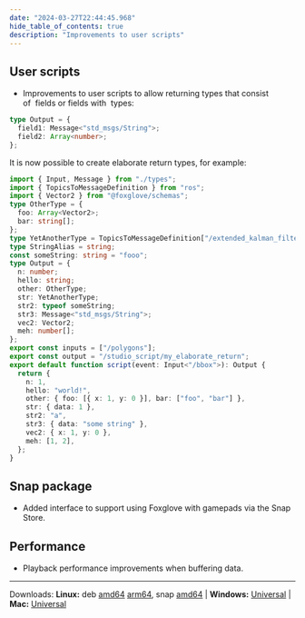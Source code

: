 ```yaml
---
date: "2024-03-27T22:44:45.968"
hide_table_of_contents: true
description: "Improvements to user scripts"
---
```


## User scripts

- Improvements to user scripts to allow returning types that consist of  fields or fields with  types:

```typescript
type Output = {
  field1: Message<"std_msgs/String">;
  field2: Array<number>;
};
```

It is now possible to create elaborate return types, for example:

```typescript
import { Input, Message } from "./types";
import { TopicsToMessageDefinition } from "ros";
import { Vector2 } from "@foxglove/schemas";
type OtherType = {
  foo: Array<Vector2>;
  bar: string[];
};
type YetAnotherType = TopicsToMessageDefinition["/extended_kalman_filter/odom/distribution"];
type StringAlias = string;
const someString: string = "fooo";
type Output = {
  n: number;
  hello: string;
  other: OtherType;
  str: YetAnotherType;
  str2: typeof someString;
  str3: Message<"std_msgs/String">;
  vec2: Vector2;
  meh: number[];
};
export const inputs = ["/polygons"];
export const output = "/studio_script/my_elaborate_return";
export default function script(event: Input<"/bbox">): Output {
  return {
    n: 1,
    hello: "world!",
    other: { foo: [{ x: 1, y: 0 }], bar: ["foo", "bar"] },
    str: { data: 1 },
    str2: "a",
    str3: { data: "some string" },
    vec2: { x: 1, y: 0 },
    meh: [1, 2],
  };
}
```

## Snap package

- Added interface to support using Foxglove with gamepads via the Snap Store.

## Performance

- Playback performance improvements when buffering data.

---

Downloads: **Linux:** deb [amd64](https://get.foxglove.dev/desktop/v2.1.0/foxglove-studio-2.1.0-linux-amd64.deb) [arm64](https://get.foxglove.dev/desktop/v2.1.0/foxglove-studio-2.1.0-linux-arm64.deb), snap [amd64](https://get.foxglove.dev/desktop/v2.1.0/foxglove-studio-2.1.0-linux-amd64.snap) | **Windows:** [Universal](https://get.foxglove.dev/desktop/v2.1.0/foxglove-studio-2.1.0-win.exe) | **Mac:** [Universal](https://get.foxglove.dev/desktop/v2.1.0/foxglove-studio-2.1.0-mac-universal.dmg)
